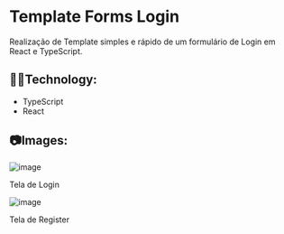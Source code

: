 # Template Forms Login

Realização de Template simples e rápido de um formulário de Login em React e TypeScript.

## 👨‍💻Technology:

 * TypeScript
 * React

 ## 📷Images:

![image](https://user-images.githubusercontent.com/69097449/127070254-532fa8db-23e6-4268-a83c-88a2132083a6.png)


Tela de Login

![image](https://user-images.githubusercontent.com/69097449/127070311-d09b0fd5-8ba1-4a90-8157-e8843ff6018e.png)


Tela de Register
